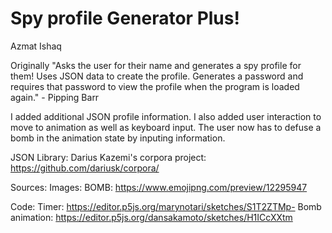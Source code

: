 # Spy profile Generator Plus!
Azmat Ishaq

Originally "Asks the user for their name and generates a spy profile for them! Uses
JSON data to create the profile. Generates a password and requires that
password to view the profile when the program is loaded again." - Pipping Barr

I added additional JSON profile information. I also added user interaction to move
to animation as well as keyboard input. The user now has to defuse a bomb in the
animation state by inputing information.

JSON Library:
Darius Kazemi's corpora project:
https://github.com/dariusk/corpora/

Sources:
Images:
BOMB:
https://www.emojipng.com/preview/12295947

Code:
Timer:
https://editor.p5js.org/marynotari/sketches/S1T2ZTMp-
Bomb animation:
https://editor.p5js.org/dansakamoto/sketches/H1ICcXXtm
